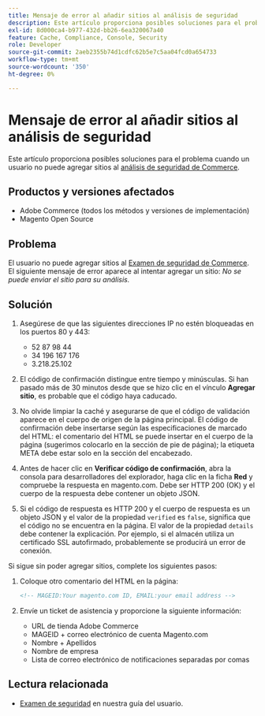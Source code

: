 ```yaml
---
title: Mensaje de error al añadir sitios al análisis de seguridad
description: Este artículo proporciona posibles soluciones para el problema cuando un usuario no puede agregar sitios al [Commerce Security Scan](https://account.magento.com/scanner/dashboard/).
exl-id: 8d000ca4-b977-432d-bb26-6ea320067a40
feature: Cache, Compliance, Console, Security
role: Developer
source-git-commit: 2aeb2355b74d1cdfc62b5e7c5aa04fcd0a654733
workflow-type: tm+mt
source-wordcount: '350'
ht-degree: 0%

---
```


# Mensaje de error al añadir sitios al análisis de seguridad

Este artículo proporciona posibles soluciones para el problema cuando un usuario no puede agregar sitios al [análisis de seguridad de Commerce](https://account.magento.com/scanner/dashboard/).

## Productos y versiones afectados

* Adobe Commerce (todos los métodos y versiones de implementación)
* Magento Open Source

## Problema

El usuario no puede agregar sitios al [Examen de seguridad de Commerce](https://account.magento.com/scanner/dashboard/). El siguiente mensaje de error aparece al intentar agregar un sitio: *No se puede enviar el sitio para su análisis.*

## Solución

1. Asegúrese de que las siguientes direcciones IP no estén bloqueadas en los puertos 80 y 443:
   * 52 87 98 44
   * 34 196 167 176
   * 3.218.25.102

1. El código de confirmación distingue entre tiempo y minúsculas. Si han pasado más de 30 minutos desde que se hizo clic en el vínculo **Agregar sitio**, es probable que el código haya caducado.
1. No olvide limpiar la caché y asegurarse de que el código de validación aparece en el cuerpo de origen de la página principal. El código de confirmación debe insertarse según las especificaciones de marcado del HTML: el comentario del HTML se puede insertar en el cuerpo de la página (sugerimos colocarlo en la sección de pie de página); la etiqueta META debe estar solo en la sección del encabezado.
1. Antes de hacer clic en **Verificar código de confirmación**, abra la consola para desarrolladores del explorador, haga clic en la ficha **Red** y compruebe la respuesta en magento.com. Debe ser HTTP 200 (OK) y el cuerpo de la respuesta debe contener un objeto JSON.
1. Si el código de respuesta es HTTP 200 y el cuerpo de respuesta es un objeto JSON y el valor de la propiedad `verified` es `false`, significa que el código no se encuentra en la página. El valor de la propiedad `details` debe contener la explicación. Por ejemplo, si el almacén utiliza un certificado SSL autofirmado, probablemente se producirá un error de conexión.

Si sigue sin poder agregar sitios, complete los siguientes pasos:

1. Coloque otro comentario del HTML en la página:

   ```HTML
   <!-- MAGEID:Your magento.com ID, EMAIL:your email address -->
   ```

1. Envíe un ticket de asistencia y proporcione la siguiente información:
   * URL de tienda Adobe Commerce
   * MAGEID + correo electrónico de cuenta Magento.com
   * Nombre + Apellidos
   * Nombre de empresa
   * Lista de correo electrónico de notificaciones separadas por comas

## Lectura relacionada

* [Examen de seguridad](https://experienceleague.adobe.com/es/docs/commerce-admin/systems/security/security-scan) en nuestra guía del usuario.

